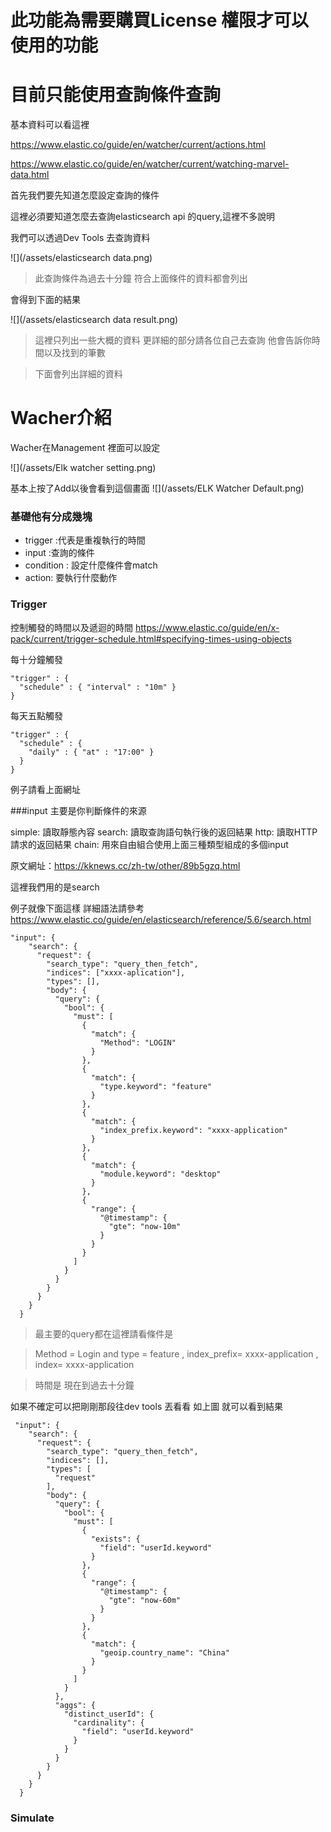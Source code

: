 # 此功能為需要購買License 權限才可以使用的功能

# 目前只能使用查詢條件查詢


基本資料可以看這裡


https://www.elastic.co/guide/en/watcher/current/actions.html

https://www.elastic.co/guide/en/watcher/current/watching-marvel-data.html

首先我們要先知道怎麼設定查詢的條件


這裡必須要知道怎麼去查詢elasticsearch api 的query,這裡不多說明

我們可以透過Dev Tools 去查詢資料

![](/assets/elasticsearch data.png)

>此查詢條件為過去十分鐘 符合上面條件的資料都會列出

會得到下面的結果

![](/assets/elasticsearch data result.png)

>這裡只列出一些大概的資料 更詳細的部分請各位自己去查詢 他會告訴你時間以及找到的筆數

>下面會列出詳細的資料


# Wacher介紹

Wacher在Management 裡面可以設定

![](/assets/Elk watcher setting.png)


基本上按了Add以後會看到這個畫面
![](/assets/ELK Watcher Default.png)

### 基礎他有分成幾塊

* trigger :代表是重複執行的時間
* input :查詢的條件
* condition : 設定什麼條件會match
* action: 要執行什麼動作

### Trigger

控制觸發的時間以及遞迴的時間
https://www.elastic.co/guide/en/x-pack/current/trigger-schedule.html#specifying-times-using-objects

每十分鐘觸發

````
"trigger" : {
  "schedule" : { "interval" : "10m" } 
}
````
每天五點觸發
````
"trigger" : {
  "schedule" : {
    "daily" : { "at" : "17:00" }
  }
}
````

例子請看上面網址

###input 主要是你判斷條件的來源

simple: 讀取靜態內容
search: 讀取查詢語句執行後的返回結果
http: 讀取HTTP請求的返回結果
chain: 用來自由組合使用上面三種類型組成的多個input

原文網址：https://kknews.cc/zh-tw/other/89b5gzq.html


這裡我們用的是search

例子就像下面這樣
詳細語法請參考
https://www.elastic.co/guide/en/elasticsearch/reference/5.6/search.html

````
"input": {
    "search": {
      "request": {
        "search_type": "query_then_fetch",
        "indices": ["xxxx-aplication"],
        "types": [],
        "body": {
          "query": {
            "bool": {
              "must": [
                {
                  "match": {
                    "Method": "LOGIN"
                  }
                },
                {
                  "match": {
                    "type.keyword": "feature"
                  }
                },
                {
                  "match": {
                    "index_prefix.keyword": "xxxx-application"
                  }
                },
                {
                  "match": {
                    "module.keyword": "desktop"
                  }
                },
                {
                  "range": {
                    "@timestamp": {
                      "gte": "now-10m"
                    }
                  }
                }
              ]
            }
          }
        }
      }
    }
  }
````

>最主要的query都在這裡請看條件是

> Method = Login and type = feature , index_prefix= xxxx-application , index= xxxx-application 

> 時間是 現在到過去十分鐘

如果不確定可以把剛剛那段往dev tools 丟看看 如上圖 就可以看到結果



````
 "input": {
    "search": {
      "request": {
        "search_type": "query_then_fetch",
        "indices": [],
        "types": [
          "request"
        ],
        "body": {
          "query": {
            "bool": {
              "must": [
                {
                  "exists": {
                    "field": "userId.keyword"
                  }
                },
                {
                  "range": {
                    "@timestamp": {
                      "gte": "now-60m"
                    }
                  }
                },
                {
                  "match": {
                    "geoip.country_name": "China"
                  }
                }
              ]
            }
          },
          "aggs": {
            "distinct_userId": {
              "cardinality": {
                "field": "userId.keyword"
              }
            }
          }
        }
      }
    }
  }

````

### Simulate



